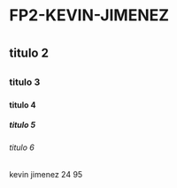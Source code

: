 # FP2-KEVIN-JIMENEZ <h1>
## titulo 2 <h2>
### titulo 3 <h3>
#### titulo 4 <h4>
<h5> titulo 5 </h5>

###### titulo 6 <h6>

kevin jimenez 24 95

